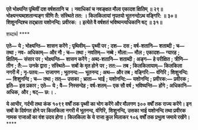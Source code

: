**एते भोक्ष्यन्ति पृथिवीं दश वर्षशतानि च ।** **नवाधिकां च नवङ्क्षत मौला एकादश क्षितिम् ॥ २९॥** **भोक्ष्यन्त्यब्दशतान्यङ्ग त्रीणि तै: संस्थिते तत: ।** **किलकिलायां नृपतयो भूतनन्दोऽथ वङ्गिरि: ॥ ३०॥** **शिशुनन्दिश्च तद्भ्राता यशोनन्दि: प्रवीरक: ।** **इत्येते वै वर्षशतं भविष्यन्त्यधिकानि षट् ॥ ३१॥** 

शब्दार्थ **** 

**एते—** **ये** **; भोक्ष्यन्ति—** **शासन करेंगे** **; पृथिवीम्—** **पृथ्वी पर** **; दश—** **दस** **; वर्ष-शतानि—** **शताब्दी** **; च—** **तथा** **; नव-** **अधिकाम्—** **और नौ** **; च—** **तथा** **; नवतिम्—** **नब्बे** **; मौला:—** **मौल** **; एकादश—** **ग्यारह** **; क्षितिम्—** **संसार पर** **; भोक्ष्यन्ति—** **शासन करेंगे** **; अब्द-शतानि—** **शताब्दी** **; अङ्ग—** **हे परीक्षित** **; त्रीणि—** **तीन** **; तै:—** **उनके द्वारा** **; संस्थिते—** **सबों के मृत होने** **पर** **; तत:—** **तब** **; किलकिलायाम्—** **किलकिला नगरी में** **; नृ-पतय:—** **राजागण** **; भूतनन्द:—** **भूतनन्द** **; अथ—** **और तब** **;** **वङ्गिरि:—** **वंगिरि** **; शिशुनन्दि:—** **शिशुनन्दि** **; च—** **तथा** **; तत्—** **उसका** **; भ्राता—** **भाई** **; यशोनन्दि:—** **यशोनन्दि** **; प्रवीरक:—** **प्रवीरक** **; इति—** **इस प्रकार** **; एते—** **ये** **; वै—** **निस्सन्देह** **; वर्ष-शतम्—** **एक सौ वर्ष** **; भविष्यन्ति—** **होंगे** **; अधिकानि—** **अधिक,** **और** **; षट्—** **छ:।** **.** 

**ये आभीर, गर्दभी तथा कंक १०९९ वर्षों तक पृथ्वी का भोग करेंगे और मौलगण ३००** **वर्षों तक राज्य करेंगे। इन सबों के दिवंगत होने पर किलकिला नगरी में भूतनन्द, वंगिरि,** **शिशुनन्दि, उसका भाई यशोनन्दि तथा प्रवीरक नामक राजाओं का वंश उदय होगा।** **किलकिला के ये राजा कुल मिलाकर १०६ वर्षों तक प्रभुत्व जमाये रखेंगे।** **** 